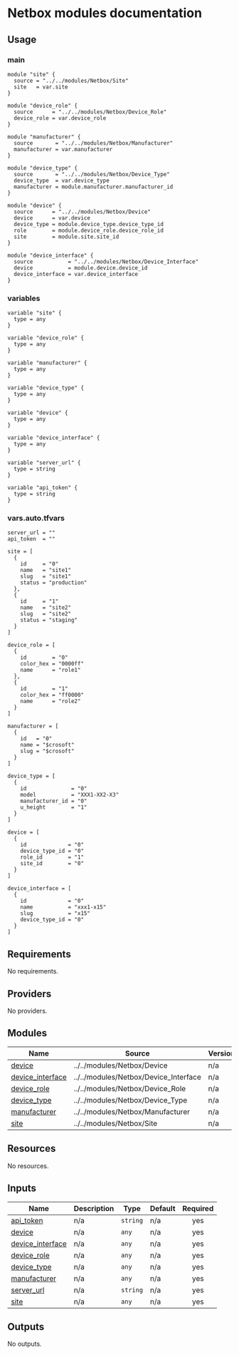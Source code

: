 # Netbox modules documentation

## Usage
### main
```hcl
module "site" {
  source = "../../modules/Netbox/Site"
  site   = var.site
}

module "device_role" {
  source      = "../../modules/Netbox/Device_Role"
  device_role = var.device_role
}

module "manufacturer" {
  source       = "../../modules/Netbox/Manufacturer"
  manufacturer = var.manufacturer
}

module "device_type" {
  source       = "../../modules/Netbox/Device_Type"
  device_type  = var.device_type
  manufacturer = module.manufacturer.manufacturer_id
}

module "device" {
  source      = "../../modules/Netbox/Device"
  device      = var.device
  device_type = module.device_type.device_type_id
  role        = module.device_role.device_role_id
  site        = module.site.site_id
}

module "device_interface" {
  source           = "../../modules/Netbox/Device_Interface"
  device           = module.device.device_id
  device_interface = var.device_interface
}
```

### variables
```hcl
variable "site" {
  type = any
}

variable "device_role" {
  type = any
}

variable "manufacturer" {
  type = any
}

variable "device_type" {
  type = any
}

variable "device" {
  type = any
}

variable "device_interface" {
  type = any
}

variable "server_url" {
  type = string
}

variable "api_token" {
  type = string
}
```

### vars.auto.tfvars
```hcl
server_url = ""
api_token  = ""

site = [
  {
    id     = "0"
    name   = "site1"
    slug   = "site1"
    status = "production"
  },
  {
    id     = "1"
    name   = "site2"
    slug   = "site2"
    status = "staging"
  }
]

device_role = [
  {
    id        = "0"
    color_hex = "0000ff"
    name      = "role1"
  },
  {
    id        = "1"
    color_hex = "ff0000"
    name      = "role2"
  }
]

manufacturer = [
  {
    id   = "0"
    name = "$crosoft"
    slug = "$crosoft"
  }
]

device_type = [
  {
    id              = "0"
    model           = "XXX1-XX2-X3"
    manufacturer_id = "0"
    u_height        = "1"
  }
]

device = [
  {
    id             = "0"
    device_type_id = "0"
    role_id        = "1"
    site_id        = "0"
  }
]

device_interface = [
  {
    id             = "0"
    name           = "xxx1-x15"
    slug           = "x15"
    device_type_id = "0"
  }
]
```

## Requirements

No requirements.

## Providers

No providers.

## Modules

| Name | Source | Version |
|------|--------|---------|
| <a name="module_device"></a> [device](#module\_device) | ../../modules/Netbox/Device | n/a |
| <a name="module_device_interface"></a> [device\_interface](#module\_device\_interface) | ../../modules/Netbox/Device_Interface | n/a |
| <a name="module_device_role"></a> [device\_role](#module\_device\_role) | ../../modules/Netbox/Device_Role | n/a |
| <a name="module_device_type"></a> [device\_type](#module\_device\_type) | ../../modules/Netbox/Device_Type | n/a |
| <a name="module_manufacturer"></a> [manufacturer](#module\_manufacturer) | ../../modules/Netbox/Manufacturer | n/a |
| <a name="module_site"></a> [site](#module\_site) | ../../modules/Netbox/Site | n/a |

## Resources

No resources.

## Inputs

| Name | Description | Type | Default | Required |
|------|-------------|------|---------|:--------:|
| <a name="input_api_token"></a> [api\_token](#input\_api\_token) | n/a | `string` | n/a | yes |
| <a name="input_device"></a> [device](#input\_device) | n/a | `any` | n/a | yes |
| <a name="input_device_interface"></a> [device\_interface](#input\_device\_interface) | n/a | `any` | n/a | yes |
| <a name="input_device_role"></a> [device\_role](#input\_device\_role) | n/a | `any` | n/a | yes |
| <a name="input_device_type"></a> [device\_type](#input\_device\_type) | n/a | `any` | n/a | yes |
| <a name="input_manufacturer"></a> [manufacturer](#input\_manufacturer) | n/a | `any` | n/a | yes |
| <a name="input_server_url"></a> [server\_url](#input\_server\_url) | n/a | `string` | n/a | yes |
| <a name="input_site"></a> [site](#input\_site) | n/a | `any` | n/a | yes |

## Outputs

No outputs.
